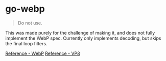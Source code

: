 
# go-webp

> Do not use.

This was made purely for the challenge of making it, and does not fully implement the WebP spec.
Currently only implements decoding, but skips the final loop filters.

[Reference - WebP](https://developers.google.com/speed/webp/docs/riff_container)
[Reference - VP8](https://datatracker.ietf.org/doc/html/rfc6386)
